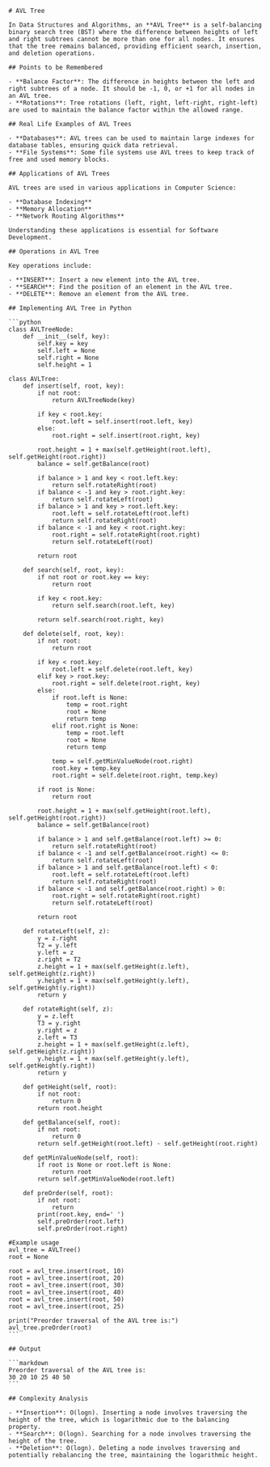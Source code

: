     # AVL Tree

    In Data Structures and Algorithms, an **AVL Tree** is a self-balancing binary search tree (BST) where the difference between heights of left and right subtrees cannot be more than one for all nodes. It ensures that the tree remains balanced, providing efficient search, insertion, and deletion operations.

    ## Points to be Remembered

    - **Balance Factor**: The difference in heights between the left and right subtrees of a node. It should be -1, 0, or +1 for all nodes in an AVL tree.
    - **Rotations**: Tree rotations (left, right, left-right, right-left) are used to maintain the balance factor within the allowed range.

    ## Real Life Examples of AVL Trees

    - **Databases**: AVL trees can be used to maintain large indexes for database tables, ensuring quick data retrieval.
    - **File Systems**: Some file systems use AVL trees to keep track of free and used memory blocks.

    ## Applications of AVL Trees

    AVL trees are used in various applications in Computer Science:

    - **Database Indexing**
    - **Memory Allocation**
    - **Network Routing Algorithms**

    Understanding these applications is essential for Software Development.

    ## Operations in AVL Tree

    Key operations include:

    - **INSERT**: Insert a new element into the AVL tree.
    - **SEARCH**: Find the position of an element in the AVL tree.
    - **DELETE**: Remove an element from the AVL tree.

    ## Implementing AVL Tree in Python

    ```python
    class AVLTreeNode:
        def __init__(self, key):
            self.key = key
            self.left = None
            self.right = None
            self.height = 1

    class AVLTree:
        def insert(self, root, key):
            if not root:
                return AVLTreeNode(key)
            
            if key < root.key:
                root.left = self.insert(root.left, key)
            else:
                root.right = self.insert(root.right, key)

            root.height = 1 + max(self.getHeight(root.left), self.getHeight(root.right))
            balance = self.getBalance(root)

            if balance > 1 and key < root.left.key:
                return self.rotateRight(root)
            if balance < -1 and key > root.right.key:
                return self.rotateLeft(root)
            if balance > 1 and key > root.left.key:
                root.left = self.rotateLeft(root.left)
                return self.rotateRight(root)
            if balance < -1 and key < root.right.key:
                root.right = self.rotateRight(root.right)
                return self.rotateLeft(root)

            return root

        def search(self, root, key):
            if not root or root.key == key:
                return root

            if key < root.key:
                return self.search(root.left, key)
            
            return self.search(root.right, key)

        def delete(self, root, key):
            if not root:
                return root

            if key < root.key:
                root.left = self.delete(root.left, key)
            elif key > root.key:
                root.right = self.delete(root.right, key)
            else:
                if root.left is None:
                    temp = root.right
                    root = None
                    return temp
                elif root.right is None:
                    temp = root.left
                    root = None
                    return temp
                
                temp = self.getMinValueNode(root.right)
                root.key = temp.key
                root.right = self.delete(root.right, temp.key)

            if root is None:
                return root

            root.height = 1 + max(self.getHeight(root.left), self.getHeight(root.right))
            balance = self.getBalance(root)

            if balance > 1 and self.getBalance(root.left) >= 0:
                return self.rotateRight(root)
            if balance < -1 and self.getBalance(root.right) <= 0:
                return self.rotateLeft(root)
            if balance > 1 and self.getBalance(root.left) < 0:
                root.left = self.rotateLeft(root.left)
                return self.rotateRight(root)
            if balance < -1 and self.getBalance(root.right) > 0:
                root.right = self.rotateRight(root.right)
                return self.rotateLeft(root)

            return root

        def rotateLeft(self, z):
            y = z.right
            T2 = y.left
            y.left = z
            z.right = T2
            z.height = 1 + max(self.getHeight(z.left), self.getHeight(z.right))
            y.height = 1 + max(self.getHeight(y.left), self.getHeight(y.right))
            return y

        def rotateRight(self, z):
            y = z.left
            T3 = y.right
            y.right = z
            z.left = T3
            z.height = 1 + max(self.getHeight(z.left), self.getHeight(z.right))
            y.height = 1 + max(self.getHeight(y.left), self.getHeight(y.right))
            return y

        def getHeight(self, root):
            if not root:
                return 0
            return root.height

        def getBalance(self, root):
            if not root:
                return 0
            return self.getHeight(root.left) - self.getHeight(root.right)

        def getMinValueNode(self, root):
            if root is None or root.left is None:
                return root
            return self.getMinValueNode(root.left)

        def preOrder(self, root):
            if not root:
                return
            print(root.key, end=' ')
            self.preOrder(root.left)
            self.preOrder(root.right)

    #Example usage
    avl_tree = AVLTree()
    root = None

    root = avl_tree.insert(root, 10)
    root = avl_tree.insert(root, 20)
    root = avl_tree.insert(root, 30)
    root = avl_tree.insert(root, 40)
    root = avl_tree.insert(root, 50)
    root = avl_tree.insert(root, 25)

    print("Preorder traversal of the AVL tree is:")
    avl_tree.preOrder(root)
    ```

    ## Output

    ```markdown
    Preorder traversal of the AVL tree is:
    30 20 10 25 40 50
    ```

    ## Complexity Analysis

    - **Insertion**: O(logn). Inserting a node involves traversing the height of the tree, which is logarithmic due to the balancing property.
    - **Search**: O(logn). Searching for a node involves traversing the height of the tree.
    - **Deletion**: O(log⁡n). Deleting a node involves traversing and potentially rebalancing the tree, maintaining the logarithmic height.